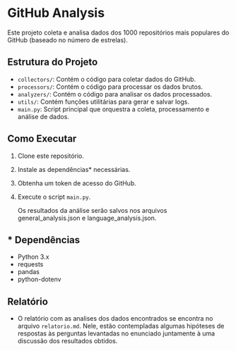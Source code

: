 # GitHub Analysis

Este projeto coleta e analisa dados dos 1000 repositórios mais populares do GitHub (baseado no número de estrelas).

## Estrutura do Projeto

- `collectors/`: Contém o código para coletar dados do GitHub.
- `processors/`: Contém o código para processar os dados brutos.
- `analyzers/`: Contém o código para analisar os dados processados.
- `utils/`: Contém funções utilitárias para gerar e salvar logs.
- `main.py`: Script principal que orquestra a coleta, processamento e análise de dados.

## Como Executar

1. Clone este repositório.
2. Instale as dependências* necessárias.
3. Obtenha um token de acesso do GitHub.
4. Execute o script `main.py`.
    
    Os resultados da análise serão salvos nos arquivos general_analysis.json e language_analysis.json.
## * Dependências
- Python 3.x
- requests
- pandas
- python-dotenv
   
## Relatório

- O relatório com as analises dos dados encontrados se encontra no arquivo `relatorio.md`. Nele, estão contempladas algumas hipóteses de respostas às perguntas levantadas no enunciado juntamente à uma discussão dos resultados obtidos.
    


